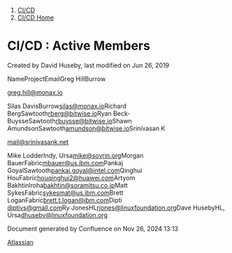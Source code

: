 1. [CI/CD](index.html)
2. [CI/CD Home](19005451.html)

# CI/CD : Active Members

Created by David Huseby, last modified on Jun 26, 2019

NameProjectEmailGreg HillBurrow

[greg.hill@monax.io](mailto:greg.hill@monax.io)

Silas DavisBurrow[silas@monax.io](mailto:silas@monax.io)Richard BergSawtooth[rberg@bitwise.io](mailto:rberg@bitwise.io)Ryan Beck-BuysseSawtooth[rbuysse@bitwise.io](mailto:rbuysse@bitwise.io)Shawn AmundsonSawtooth[amundson@bitwise.io](mailto:amundson@bitwise.io)Srinivasan K

[mail@srinivasank.net](mailto:mail@srinivasank.net)

Mike LodderIndy, Ursa[mike@sovrin.org](mailto:mike@sovrin.org)Morgan BauerFabric[mbauer@us.ibm.com](mailto:mbauer@us.ibm.com)Pankaj GoyalSawtooth[pankaj.goyal@intel.com](mailto:pankaj.goyal@intel.com)Qinghui HouFabric[houqinghui2@huawei.com](mailto:houqinghui2@huawei.com)Artyom BakhtinIroha[bakhtin@soramitsu.co.jp](mailto:bakhtin@soramitsu.co.jp)Matt SykesFabric[sykesmat@us.ibm.com](mailto:sykesmat@us.ibm.com)Brett LoganFabric[brett.t.logan@ibm.com](mailto:brett.t.logan@ibm.com)Dipti  
[diptivs@gmail.com](mailto:diptivs@gmail.com)Ry JonesHL[rjones@linuxfoundation.org](mailto:rjones@linuxfoundation.org)Dave HusebyHL, Ursa[dhuseby@linuxfoundation.org](mailto:dhuseby@linuxfoundation.org)

Document generated by Confluence on Nov 26, 2024 13:13

[Atlassian](http://www.atlassian.com/)
